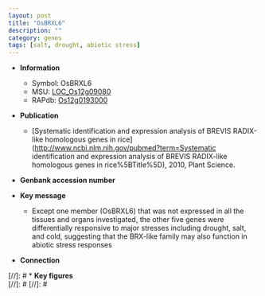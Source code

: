 ```yaml
---
layout: post
title: "OsBRXL6"
description: ""
category: genes
tags: [salt, drought, abiotic stress]
---
```


* **Information**  
    + Symbol: OsBRXL6  
    + MSU: [LOC_Os12g09080](http://rice.plantbiology.msu.edu/cgi-bin/ORF_infopage.cgi?orf=LOC_Os12g09080)  
    + RAPdb: [Os12g0193000](http://rapdb.dna.affrc.go.jp/viewer/gbrowse_details/irgsp1?name=Os12g0193000)  

* **Publication**  
    + [Systematic identification and expression analysis of BREVIS RADIX-like homologous genes in rice](http://www.ncbi.nlm.nih.gov/pubmed?term=Systematic identification and expression analysis of BREVIS RADIX-like homologous genes in rice%5BTitle%5D), 2010, Plant Science.

* **Genbank accession number**  

* **Key message**  
    + Except one member (OsBRXL6) that was not expressed in all the tissues and organs investigated, the other five genes were differentially responsive to major stresses including drought, salt, and cold, suggesting that the BRX-like family may also function in abiotic stress responses

* **Connection**  

[//]: # * **Key figures**  
[//]: # 
[//]: # 

